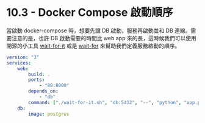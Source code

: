 # 10.3 - Docker Compose  啟動順序
當啟動 docker-compose 時，想要先讓 DB 啟動，服務再啟動並和 DB 連線。需要注意的是，也許 DB 啟動需要的時間比 web app 來的長，這時候我們可以使用開源的小工具 [wait-for-it](https://github.com/vishnubob/wait-for-it) 或是 [wait-for](https://github.com/eficode/wait-for) 來幫助我們定義服務啟動的順序。

```yml
version: "3"
services: 
    web:
        build: .
        ports:
            - "80:8000"
        depends_on:
            - "db"
        command: ["./wait-for-it.sh", "db:5432", "--", "python", "app.py"]
    db:
        image: postgres
```